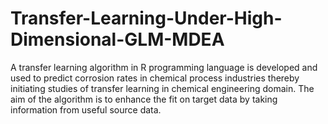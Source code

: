 # Transfer-Learning-Under-High-Dimensional-GLM-MDEA
A transfer learning algorithm in R programming language is developed and used to predict corrosion rates in chemical process industries thereby initiating studies of transfer learning in chemical engineering domain. The aim of the algorithm is to enhance the fit on target data by taking information from useful source data.
